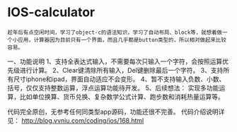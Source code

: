 # IOS-calculator
    趁年后有点空闲时间，学习了object-c的语法知识，学习了自动布局、block等，就想着做一个小应用，计算器因为目前只有一个界面，而且几乎都是button类型的，所以相对做起来比较容易。
一、功能说明
1、支持全表达式输入，不需要每次只输入一个字符，会按照运算优先级进行计算。
2、Clear键清除所有输入，Del键删除最后一个字符。
3、支持所有尺寸iphone和ipad，界面自动适应不会变形。
4、暂不支持输入负数、小数、括号，仅仅支持整数运算，浮点运算功能待开发。
5、后续想法：
实现多功能运算，比如单位换算、货币兑换、复杂数学公式计算、跑步数和消耗热量运算等。

代码完全原创，无参考任何同类型app源码，功能还很不完善。
代码介绍说明详见：
http://blog.vvniu.com/coding/ios/168.html
